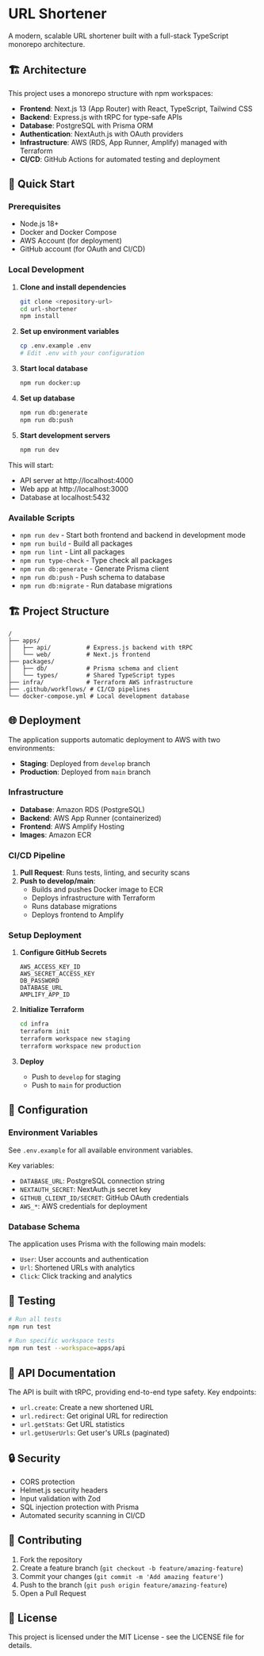 # URL Shortener

A modern, scalable URL shortener built with a full-stack TypeScript monorepo architecture.

## 🏗️ Architecture

This project uses a monorepo structure with npm workspaces:

- **Frontend**: Next.js 13 (App Router) with React, TypeScript, Tailwind CSS
- **Backend**: Express.js with tRPC for type-safe APIs
- **Database**: PostgreSQL with Prisma ORM
- **Authentication**: NextAuth.js with OAuth providers
- **Infrastructure**: AWS (RDS, App Runner, Amplify) managed with Terraform
- **CI/CD**: GitHub Actions for automated testing and deployment

## 🚀 Quick Start

### Prerequisites

- Node.js 18+
- Docker and Docker Compose
- AWS Account (for deployment)
- GitHub account (for OAuth and CI/CD)

### Local Development

1. **Clone and install dependencies**
   ```bash
   git clone <repository-url>
   cd url-shortener
   npm install
   ```

2. **Set up environment variables**
   ```bash
   cp .env.example .env
   # Edit .env with your configuration
   ```

3. **Start local database**
   ```bash
   npm run docker:up
   ```

4. **Set up database**
   ```bash
   npm run db:generate
   npm run db:push
   ```

5. **Start development servers**
   ```bash
   npm run dev
   ```

This will start:
- API server at http://localhost:4000
- Web app at http://localhost:3000
- Database at localhost:5432

### Available Scripts

- `npm run dev` - Start both frontend and backend in development mode
- `npm run build` - Build all packages
- `npm run lint` - Lint all packages
- `npm run type-check` - Type check all packages
- `npm run db:generate` - Generate Prisma client
- `npm run db:push` - Push schema to database
- `npm run db:migrate` - Run database migrations

## 🏗️ Project Structure

```
/
├── apps/
│   ├── api/          # Express.js backend with tRPC
│   └── web/          # Next.js frontend
├── packages/
│   ├── db/           # Prisma schema and client
│   └── types/        # Shared TypeScript types
├── infra/            # Terraform AWS infrastructure
├── .github/workflows/ # CI/CD pipelines
└── docker-compose.yml # Local development database
```

## 🌐 Deployment

The application supports automatic deployment to AWS with two environments:

- **Staging**: Deployed from `develop` branch
- **Production**: Deployed from `main` branch

### Infrastructure

- **Database**: Amazon RDS (PostgreSQL)
- **Backend**: AWS App Runner (containerized)
- **Frontend**: AWS Amplify Hosting
- **Images**: Amazon ECR

### CI/CD Pipeline

1. **Pull Request**: Runs tests, linting, and security scans
2. **Push to develop/main**: 
   - Builds and pushes Docker image to ECR
   - Deploys infrastructure with Terraform
   - Runs database migrations
   - Deploys frontend to Amplify

### Setup Deployment

1. **Configure GitHub Secrets**
   ```
   AWS_ACCESS_KEY_ID
   AWS_SECRET_ACCESS_KEY
   DB_PASSWORD
   DATABASE_URL
   AMPLIFY_APP_ID
   ```

2. **Initialize Terraform**
   ```bash
   cd infra
   terraform init
   terraform workspace new staging
   terraform workspace new production
   ```

3. **Deploy**
   - Push to `develop` for staging
   - Push to `main` for production

## 🔧 Configuration

### Environment Variables

See `.env.example` for all available environment variables.

Key variables:
- `DATABASE_URL`: PostgreSQL connection string
- `NEXTAUTH_SECRET`: NextAuth.js secret key
- `GITHUB_CLIENT_ID/SECRET`: GitHub OAuth credentials
- `AWS_*`: AWS credentials for deployment

### Database Schema

The application uses Prisma with the following main models:
- `User`: User accounts and authentication
- `Url`: Shortened URLs with analytics
- `Click`: Click tracking and analytics

## 🧪 Testing

```bash
# Run all tests
npm run test

# Run specific workspace tests
npm run test --workspace=apps/api
```

## 📝 API Documentation

The API is built with tRPC, providing end-to-end type safety. Key endpoints:

- `url.create`: Create a new shortened URL
- `url.redirect`: Get original URL for redirection
- `url.getStats`: Get URL statistics
- `url.getUserUrls`: Get user's URLs (paginated)

## 🔒 Security

- CORS protection
- Helmet.js security headers
- Input validation with Zod
- SQL injection protection with Prisma
- Automated security scanning in CI/CD

## 🤝 Contributing

1. Fork the repository
2. Create a feature branch (`git checkout -b feature/amazing-feature`)
3. Commit your changes (`git commit -m 'Add amazing feature'`)
4. Push to the branch (`git push origin feature/amazing-feature`)
5. Open a Pull Request

## 📄 License

This project is licensed under the MIT License - see the LICENSE file for details.